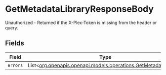 # GetMetadataLibraryResponseBody

Unauthorized - Returned if the X-Plex-Token is missing from the header or query.


## Fields

| Field                                                                                                          | Type                                                                                                           | Required                                                                                                       | Description                                                                                                    |
| -------------------------------------------------------------------------------------------------------------- | -------------------------------------------------------------------------------------------------------------- | -------------------------------------------------------------------------------------------------------------- | -------------------------------------------------------------------------------------------------------------- |
| `errors`                                                                                                       | List<[org.openapis.openapi.models.operations.GetMetadataErrors](../../models/operations/GetMetadataErrors.md)> | :heavy_minus_sign:                                                                                             | N/A                                                                                                            |
